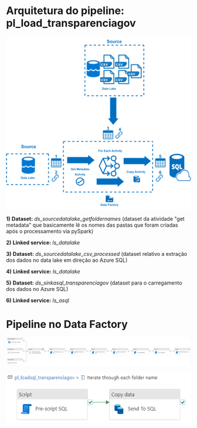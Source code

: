 # Arquitetura do pipeline: pl_load_transparenciagov

![pl_extract_transparenciagov](https://raw.githubusercontent.com/hugobaraujo88/orcamentogovfed/main/img/pl_loadsql_transparenciagov.drawio.png)

**1)** **Dataset:** *ds_sourcedatalake_getfoldernames* (dataset da atividade "get metadata" que basicamente lê os nomes das pastas que foram criadas após o processamento via pySpark)

**2)** **Linked service:** *ls_datalake*

**3)** **Dataset:** *ds_sourcedatalake_csv_processed* (dataset relativo a extração dos dados no data lake em direção ao Azure SQL)

**4)** **Linked service:** *ls_datalake*

**5)** **Dataset:** *ds_sinkasql_transparenciagov* (dataset para o carregamento dos dados no Azure SQL)

**6)** **Linked service:** *ls_asql*

# Pipeline no Data Factory

![pl_loadsql_transparenciagov](https://raw.githubusercontent.com/hugobaraujo88/orcamentogovfed/main/img/pl_loadsql_transparenciagov.png)


![pl_loadsql_transparenciagov_foreach](https://raw.githubusercontent.com/hugobaraujo88/orcamentogovfed/main/img/pl_loadsql_transparenciagov_foreach.png)